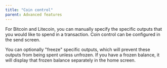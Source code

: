 ```yaml
---
title: "Coin control"
parent: Advanced features
---
```


For Bitcoin and Litecoin, you can manually specify the specific outputs that you would like to spend in a transaction. Coin control can be configured in the send screen.

You can optionally "freeze" specific outputs, which will prevent these outputs from being spent unless unfrozen. If you have a frozen balance, it will display that frozen balance separately in the home screen.
